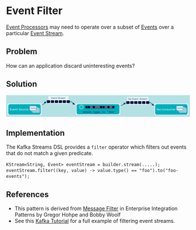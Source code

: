 # Event Filter
[Event Processors](event-processor.md) may need to operate over a subset of [Events](../event/event.md) over a particular [Event Stream](../event-stream/event-stream.md).

## Problem
How can an application discard uninteresting events?

## Solution
![event-filter](../img/event-filter.png)


## Implementation
The Kafka Streams DSL provides a `filter` operator which filters out events that do not match a given predicate.

```
KStream<String, Event> eventStream = builder.stream(.....);
eventStream.filter((key, value) -> value.type() == "foo").to("foo-events");
```

## References
* This pattern is derived from [Message Filter](https://www.enterpriseintegrationpatterns.com/patterns/messaging/Filter.html) in Enterprise Integration Patterns by Gregor Hohpe and Bobby Woolf
* See this [Kafka Tutorial](https://kafka-tutorials.confluent.io/filter-a-stream-of-events/ksql.html) for a full example of filtering event streams.


